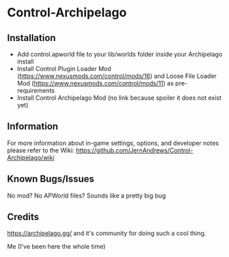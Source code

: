 # Control-Archipelago

## Installation

* Add control.apworld file to your lib/worlds folder inside your Archipelago install 
* Install Control Plugin Loader Mod (https://www.nexusmods.com/control/mods/16) and Loose File Loader Mod (https://www.nexusmods.com/control/mods/11) as pre-requirements
* Install Control Archipelago Mod (no link because spoiler it does not exist yet)

## Information

For more information about in-game settings, options, and developer notes please refer to the Wiki: https://github.com/JernAndrews/Control-Archipelago/wiki

## Known Bugs/Issues

No mod? No APWorld files? Sounds like a pretty big bug

## Credits

https://archipelago.gg/ and it's community for doing such a cool thing.

Me (I've been here the whole time)
